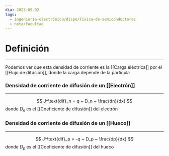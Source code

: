 ```yaml
---
dia: 2023-09-02
tags:
  - ingeniería-electrónica/dispo/Física-de-semiconductores
  - nota/facultad
---
```

# Definición
---
Podemos ver que esta densidad de corriente es la [[Carga eléctrica]] por el [[Flujo de difusión]], donde la carga depende de la partícula

### Densidad de corriente de difusión de un [[Electrón]]
---
$$ J^\text{dif}_n = q ~ D_n ~ \frac{dn}{dx} $$ donde $D_n$ es el [[Coeficiente de difusión]] del electrón

### Densidad de corriente de difusión de un [[Hueco]]
---
$$ J^\text{dif}_p = -q ~ D_p ~ \frac{dp}{dx} $$ donde $D_p$ es el [[Coeficiente de difusión]] del hueco